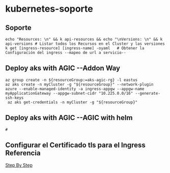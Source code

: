 # kubernetes-soporte

## Soporte 
````
echo "Resources: \n" && k api-resources && echo "\nVersions: \n" && k api-versions # Listar todos los Recursos en el Cluster y las versiones            
k get [ingress-resource] [ingress-name] -oyaml   # Obtener la Configuración del ingress --mapeo de url a servicio--       
````

## Deploy aks with AGIC --Addon Way
````
az group create -n ${resourceGroup:=aks-agic-rg} -l eastus
az aks create -n myCluster -g "${resourceGroup}" --network-plugin azure --enable-managed-identity -a ingress-appgw --appgw-name myApplicationGateway --appgw-subnet-cidr "10.225.0.0/16" --generate-ssh-keys
 az aks get-credentials -n myCluster -g "${resourceGroup}"
 ````

## Deploy aks with AGIC --AGIC with helm
````
# 
````


## Configurar el Certificado tls para el Ingress Referencia

[Step By Step](https://adolfi.dev/blog/tls-kubernetes/)
